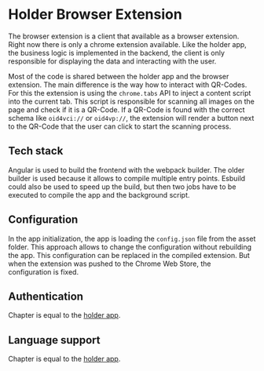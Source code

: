 # Holder Browser Extension

The browser extension is a client that available as a browser extension. Right now there is only a chrome extension available. Like the holder app, the business logic is implemented in the backend, the client is only responsible for displaying the data and interacting with the user.

Most of the code is shared between the holder app and the browser extension. The main difference is the way how to interact with QR-Codes. For this the extension is using the `chrome.tabs` API to inject a content script into the current tab. This script is responsible for scanning all images on the page and check if it is a QR-Code. If a QR-Code is found with the correct schema like `oid4vci://` or `oid4vp://`, the extension will render a button next to the QR-Code that the user can click to start the scanning process.

## Tech stack

Angular is used to build the frontend with the webpack builder. The older builder is used because it allows to compile multiple entry points.
Esbuild could also be used to speed up the build, but then two jobs have to be executed to compile the app and the background script.

## Configuration

In the app initialization, the app is loading the `config.json` file from the asset folder. This approach allows to change the configuration without rebuilding the app. This configuration can be replaced in the compiled extension. But when the extension was pushed to the Chrome Web Store, the configuration is fixed.

## Authentication

Chapter is equal to the [holder app](../holder/holder-app.md#authentication).

## Language support

Chapter is equal to the [holder app](../holder/holder-app.md#language-support).
